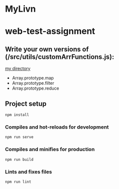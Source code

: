 # MyLivn

# web-test-assignment

## Write your own versions of (/src/utils/customArrFunctions.js):

[my directory](https://github.com/Bruslaan/MyLivn/blob/master/src/utils/customArrFunktions.js)
- Array.prototype.map 
- Array.prototype.filter
- Array.prototype.reduce


## Project setup
```
npm install
```

### Compiles and hot-reloads for development
```
npm run serve
```

### Compiles and minifies for production
```
npm run build
```

### Lints and fixes files
```
npm run lint
